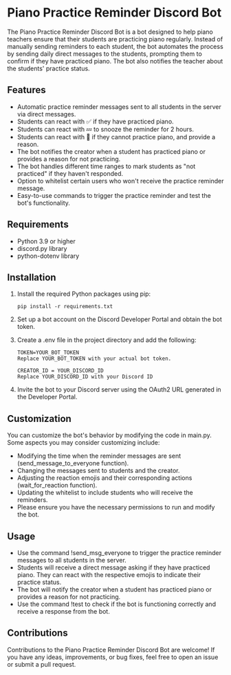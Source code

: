 # Piano Practice Reminder Discord Bot

The Piano Practice Reminder Discord Bot is a bot designed to help piano teachers ensure that their students are practicing piano regularly. Instead of manually sending reminders to each student, the bot automates the process by sending daily direct messages to the students, prompting them to confirm if they have practiced piano. The bot also notifies the teacher about the students' practice status.

## Features

- Automatic practice reminder messages sent to all students in the server via direct messages.
- Students can react with ✅ if they have practiced piano.
- Students can react with 💤 to snooze the reminder for 2 hours.
- Students can react with 🚫 if they cannot practice piano, and provide a reason.
- The bot notifies the creator when a student has practiced piano or provides a reason for not practicing.
- The bot handles different time ranges to mark students as "not practiced" if they haven't responded.
- Option to whitelist certain users who won't receive the practice reminder message.
- Easy-to-use commands to trigger the practice reminder and test the bot's functionality.

## Requirements

- Python 3.9 or higher
- discord.py library
- python-dotenv library

## Installation

1. Install the required Python packages using pip:

   ```shell
   pip install -r requirements.txt

2. Set up a bot account on the Discord Developer Portal and obtain the bot token.

3. Create a .env file in the project directory and add the following:

    ```shell
    TOKEN=YOUR_BOT_TOKEN
    Replace YOUR_BOT_TOKEN with your actual bot token.

    CREATOR_ID = YOUR_DISCORD_ID
    Replace YOUR_DISCORD_ID with your Discord ID

4. Invite the bot to your Discord server using the OAuth2 URL generated in the Developer Portal.

## Customization 

You can customize the bot's behavior by modifying the code in main.py. Some aspects you may consider customizing include:

- Modifying the time when the reminder messages are sent (send_message_to_everyone function).
- Changing the messages sent to students and the creator.
- Adjusting the reaction emojis and their corresponding actions (wait_for_reaction function).
- Updating the whitelist to include students who will receive the reminders.
- Please ensure you have the necessary permissions to run and modify the bot.

## Usage

- Use the command !send_msg_everyone to trigger the practice reminder messages to all students in the server.
- Students will receive a direct message asking if they have practiced piano. They can react with the respective emojis to indicate their practice status.
- The bot will notify the creator when a student has practiced piano or provides a reason for not practicing.
- Use the command !test to check if the bot is functioning correctly and receive a response from the bot.

## Contributions 

Contributions to the Piano Practice Reminder Discord Bot are welcome! If you have any ideas, improvements, or bug fixes, feel free to open an issue or submit a pull request.